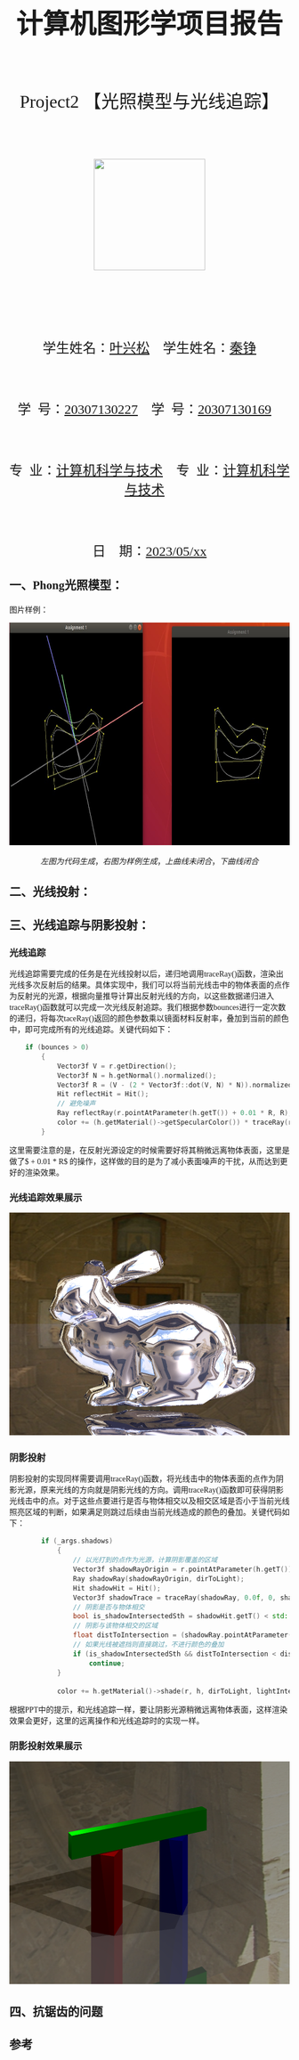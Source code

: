 <font face="宋体">

&nbsp;
**<font size=12><p align="center">计算机图形学项目报告</p></font>**
&nbsp;
<font size=6><p align="center">Project2 【光照模型与光线追踪】 </p></font>
&nbsp;&nbsp;
&nbsp;&nbsp;

<div align=center><img width = '200' height ='200' src ="https://gimg2.baidu.com/image_search/src=http%3A%2F%2Fwww.huawenku.cn%2Fuploads%2F150601%2Fxiaohui.jpg&refer=http%3A%2F%2Fwww.huawenku.cn&app=2002&size=f9999,10000&q=a80&n=0&g=0n&fmt=jpeg?sec=1617160664&t=761914188dd5b3da1e91e3a495453919"/></div>

&nbsp;&nbsp;&nbsp;&nbsp;
<font size=5>

&nbsp;
<center>
学生姓名：<u>叶兴松</u> 
    &nbsp&nbsp
学生姓名：<u>秦铮</u> 
</center>

&nbsp;
<center>
学&ensp;号：<u>20307130227</u> &ensp;
学&ensp;号：<u>20307130169</u> &ensp;
</center>

&nbsp;
<center>
专&ensp;业：<u>计算机科学与技术</u> &ensp;
专&ensp;业：<u>计算机科学与技术</u> &ensp;
</center>

&nbsp;
<center>
日&ensp;&ensp;期：<u>2023/05/xx</u>
</center>



</font>

<div STYLE="page-break-after: always;"></div>

## 一、Phong光照模型：

#### 

图片样例：

<div align=center><img width = '800' height ='400' src ="./img/bsp.jpg"/></div>

$$
左图为代码生成，右图为样例生成，上曲线未闭合，下曲线闭合
$$



## 二、光线投射：



## 三、光线追踪与阴影投射：
### 光线追踪
光线追踪需要完成的任务是在光线投射以后，递归地调用traceRay()函数，渲染出光线多次反射后的结果。具体实现中，我们可以将当前光线击中的物体表面的点作为反射光的光源，根据向量推导计算出反射光线的方向，以这些数据递归进入traceRay()函数就可以完成一次光线反射追踪。我们根据参数bounces进行一定次数的递归，将每次taceRay()返回的颜色参数乘以镜面材料反射率，叠加到当前的颜色中，即可完成所有的光线追踪。关键代码如下：
``` c++
    if (bounces > 0)
        {
            Vector3f V = r.getDirection();
            Vector3f N = h.getNormal().normalized();
            Vector3f R = (V - (2 * Vector3f::dot(V, N) * N)).normalized();
            Hit reflectHit = Hit();
            // 避免噪声
            Ray reflectRay(r.pointAtParameter(h.getT()) + 0.01 * R, R);
            color += (h.getMaterial()->getSpecularColor()) * traceRay(reflectRay, 0.0f, bounces - 1, reflectHit);
        }
```
这里需要注意的是，在反射光源设定的时候需要好将其稍微远离物体表面，这里是做了$ + 0.01 * R$ 的操作，这样做的目的是为了减小表面噪声的干扰，从而达到更好的渲染效果。
### 光线追踪效果展示
<div align=center><img width = '800' height ='400' src ="./test_out/a06.png"/></div>

### 阴影投射
阴影投射的实现同样需要调用traceRay()函数，将光线击中的物体表面的点作为阴影光源，原来光线的方向就是阴影光线的方向。调用traceRay()函数即可获得阴影光线击中的点。对于这些点要进行是否与物体相交以及相交区域是否小于当前光线照亮区域的判断，如果满足则跳过后续由当前光线造成的颜色的叠加。关键代码如下：
``` c++
        if (_args.shadows)
            {
                // 以光打到的点作为光源，计算阴影覆盖的区域
                Vector3f shadowRayOrigin = r.pointAtParameter(h.getT()) + 0.01 * dirToLight;
                Ray shadowRay(shadowRayOrigin, dirToLight);
                Hit shadowHit = Hit();
                Vector3f shadowTrace = traceRay(shadowRay, 0.0f, 0, shadowHit);
                // 阴影是否与物体相交
                bool is_shadowIntersectedSth = shadowHit.getT() < std::numeric_limits<float>::max();
                // 阴影与该物体相交的区域
                float distToIntersection = (shadowRay.pointAtParameter(shadowHit.getT()) - shadowRayOrigin).abs();
                // 如果光线被遮挡则直接跳过，不进行颜色的叠加
                if (is_shadowIntersectedSth && distToIntersection < distToLight)
                    continue;
            }

            color += h.getMaterial()->shade(r, h, dirToLight, lightIntensity);
```
根据PPT中的提示，和光线追踪一样，要让阴影光源稍微远离物体表面，这样渲染效果会更好，这里的远离操作和光线追踪时的实现一样。
### 阴影投射效果展示
<div align=center><img width = '800' height ='400' src ="./test_out/a07.png"/></div>

## 四、抗锯齿的问题



## 参考





</font>

